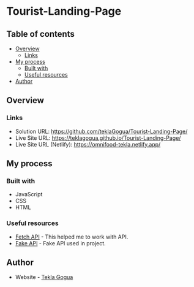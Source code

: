 # Tourist-Landing-Page

## Table of contents

- [Overview](#overview)
  - [Links](#links)
- [My process](#my-process)
  - [Built with](#built-with)
  - [Useful resources](#useful-resources)
- [Author](#author)

## Overview

### Links

- Solution URL: https://github.com/teklaGogua/Tourist-Landing-Page/
- Live Site URL: https://teklagogua.github.io/Tourist-Landing-Page/
- Live Site URL (Netlify): https://omnifood-tekla.netlify.app/

## My process

### Built with

- JavaScript
- CSS
- HTML

### Useful resources

- [Fetch API](https://developer.mozilla.org/en-US/docs/Web/API/Fetch_API) - This helped me to work with API.
- [Fake API](https://jsonplaceholder.typicode.com/users) - Fake API used in project.

## Author

- Website - [Tekla Gogua](https://github.com/teklaGogua)
